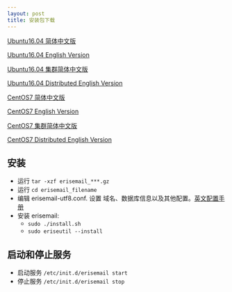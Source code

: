 ```yaml
---
layout: post
title: 安装包下载
---
```


[Ubuntu16.04 简体中文版](https://github.com/uplusware/erisemail/raw/master/ubuntu-erisemail-bin-cn-utf8-x86_64-linux-1.6.10.tar.gz)

[Ubuntu16.04 English Version](https://github.com/uplusware/erisemail/raw/master/ubuntu-erisemail-bin-en-utf8-x86_64-linux-1.6.10.tar.gz)

[Ubuntu16.04 集群简体中文版](https://github.com/uplusware/erisemail/raw/master/ubuntu-erisemail-bin-cn-utf8-x86_64-linux-1.6.10-dist.tar.gz)

[Ubuntu16.04 Distributed English Version](https://github.com/uplusware/erisemail/raw/master/ubuntu-erisemail-bin-en-utf8-x86_64-linux-1.6.10-dist.tar.gz)

[CentOS7 简体中文版](https://github.com/uplusware/erisemail/raw/master/centos7-erisemail-bin-cn-utf8-x86_64-linux-1.6.10.tar.gz)

[CentOS7 English Version](https://github.com/uplusware/erisemail/raw/master/centos7-erisemail-bin-en-utf8-x86_64-linux-1.6.10.tar.gz)

[CentOS7 集群简体中文版](https://github.com/uplusware/erisemail/raw/master/centos7-erisemail-bin-cn-utf8-x86_64-linux-1.6.10-dist.tar.gz)

[CentOS7 Distributed English Version](https://github.com/uplusware/erisemail/raw/master/centos7-erisemail-bin-en-utf8-x86_64-linux-1.6.10-dist.tar.gz)


## 安装
* 运行 `tar -xzf erisemail_***.gz`  
* 运行 `cd erisemail_filename`  
* 编辑 erisemail-utf8.conf. 设置 域名、数据库信息以及其他配置。[英文配置手册](http://erisesoft.com/2018/05/09/%E8%8B%B1%E6%96%87%E9%85%8D%E7%BD%AE%E6%89%8B%E5%86%8C.html)  
* 安装 erisemail:   
  * `sudo ./install.sh`  
  * `sudo eriseutil --install`  
  

## 启动和停止服务
* 启动服务 `/etc/init.d/erisemail start`  
* 停止服务 `/etc/init.d/erisemail stop`  
